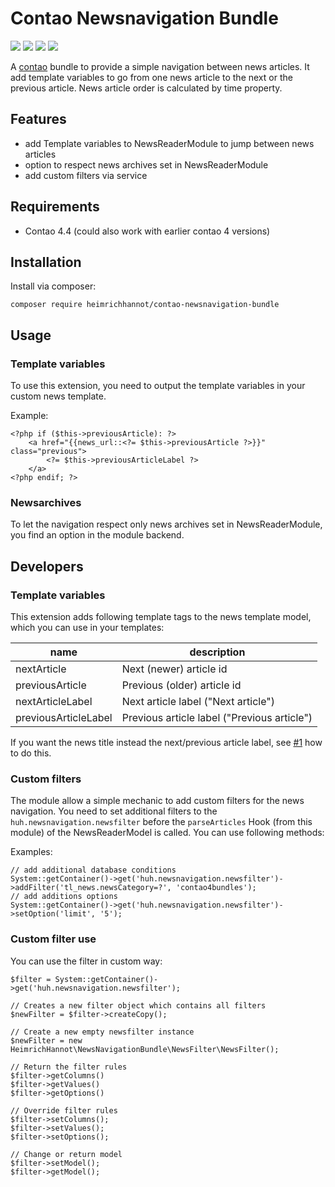# Contao Newsnavigation Bundle

[![](https://img.shields.io/packagist/v/heimrichhannot/contao-newsnavigation-bundle.svg)](https://packagist.org/packages/heimrichhannot/contao-newsnavigation-bundle)
[![](https://img.shields.io/packagist/l/heimrichhannot/contao-newsnavigation-bundle.svg)](https://packagist.org/packages/heimrichhannot/contao-newsnavigation-bundle)
[![](https://img.shields.io/packagist/dt/heimrichhannot/contao-newsnavigation-bundle.svg)](https://packagist.org/packages/heimrichhannot/contao-newsnavigation-bundle)
![](https://img.shields.io/badge/PHPStan-level%205-brightgreen.svg?style=flat)


A [contao](https://contao.org/de/) bundle to provide a simple navigation between news articles. It add template variables to go from one news article to the next or the previous article. News article order is calculated by time property.

## Features

* add Template variables to NewsReaderModule to jump between news articles
* option to respect news archives set in NewsReaderModule
* add custom filters via service

## Requirements

* Contao 4.4 (could also work with earlier contao 4 versions)

## Installation

Install via composer:

```
composer require heimrichhannot/contao-newsnavigation-bundle
```

## Usage

### Template variables

To use this extension, you need to output the template variables in your custom news template.

Example:
```
<?php if ($this->previousArticle): ?>
    <a href="{{news_url::<?= $this->previousArticle ?>}}" class="previous">
        <?= $this->previousArticleLabel ?>
    </a>
<?php endif; ?>
```

### Newsarchives

To let the navigation respect only news archives set in NewsReaderModule, you find an option in the module backend.

## Developers

### Template variables

This extension adds following template tags to the news template model, which you can use in your templates:

name                 | description
---------------------|------------
nextArticle          | Next (newer) article id
previousArticle      | Previous (older) article id 
nextArticleLabel     | Next article label ("Next article")
previousArticleLabel | Previous article label ("Previous article")

If you want the news title instead the next/previous article label, see [#1](https://github.com/heimrichhannot/contao-newsnavigation-bundle/issues/1) how to do this.

### Custom filters

The module allow a simple mechanic to add custom filters for the news navigation. You need to set additional filters to the `huh.newsnavigation.newsfilter` before the `parseArticles` Hook (from this module) of the NewsReaderModel is called. You can use following methods:

Examples:
```
// add additional database conditions
System::getContainer()->get('huh.newsnavigation.newsfilter')->addFilter('tl_news.newsCategory=?', 'contao4bundles');
// add additions options
System::getContainer()->get('huh.newsnavigation.newsfilter')->setOption('limit', '5');
```

### Custom filter use

You can use the filter in custom way:

```
$filter = System::getContainer()->get('huh.newsnavigation.newsfilter');

// Creates a new filter object which contains all filters
$newFilter = $filter->createCopy();

// Create a new empty newsfilter instance
$newFilter = new HeimrichHannot\NewsNavigationBundle\NewsFilter\NewsFilter();

// Return the filter rules
$filter->getColumns()
$filter->getValues()
$filter->getOptions()

// Override filter rules
$filter->setColumns();
$filter->setValues();
$filter->setOptions();

// Change or return model
$filter->setModel();
$filter->getModel();

```


